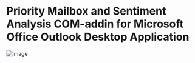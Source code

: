# Priority Mailbox and Sentiment Analysis COM-addin for Microsoft Office Outlook Desktop Application
![image](https://user-images.githubusercontent.com/44228244/88079822-d90b7e80-cb9b-11ea-80f1-95574045538d.png)
